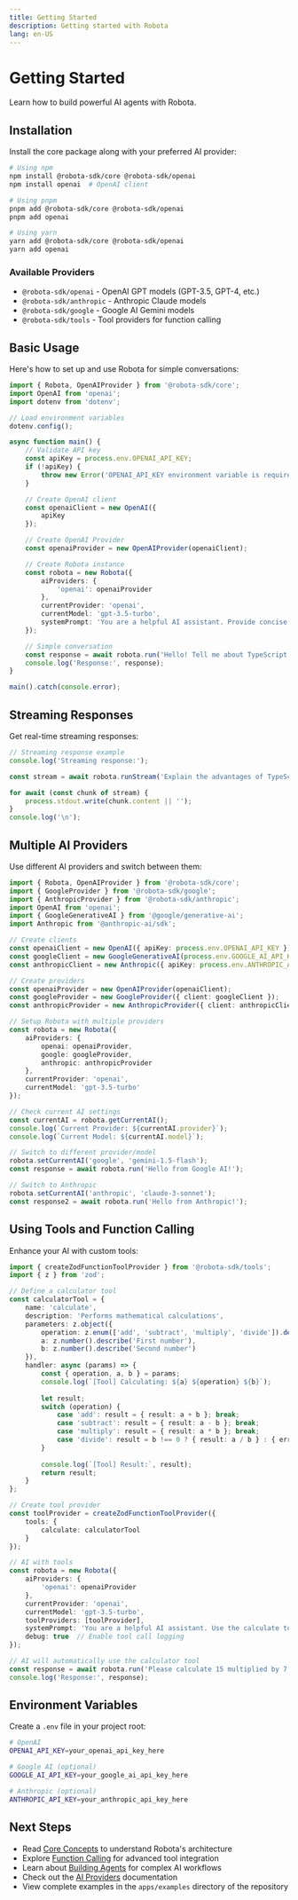 ```yaml
---
title: Getting Started
description: Getting started with Robota
lang: en-US
---
```


# Getting Started

Learn how to build powerful AI agents with Robota.

## Installation

Install the core package along with your preferred AI provider:

```bash
# Using npm
npm install @robota-sdk/core @robota-sdk/openai
npm install openai  # OpenAI client

# Using pnpm
pnpm add @robota-sdk/core @robota-sdk/openai
pnpm add openai

# Using yarn
yarn add @robota-sdk/core @robota-sdk/openai
yarn add openai
```

### Available Providers

- `@robota-sdk/openai` - OpenAI GPT models (GPT-3.5, GPT-4, etc.)
- `@robota-sdk/anthropic` - Anthropic Claude models  
- `@robota-sdk/google` - Google AI Gemini models
- `@robota-sdk/tools` - Tool providers for function calling

## Basic Usage

Here's how to set up and use Robota for simple conversations:

```typescript
import { Robota, OpenAIProvider } from '@robota-sdk/core';
import OpenAI from 'openai';
import dotenv from 'dotenv';

// Load environment variables
dotenv.config();

async function main() {
    // Validate API key
    const apiKey = process.env.OPENAI_API_KEY;
    if (!apiKey) {
        throw new Error('OPENAI_API_KEY environment variable is required');
    }

    // Create OpenAI client
    const openaiClient = new OpenAI({
        apiKey
    });

    // Create OpenAI Provider
    const openaiProvider = new OpenAIProvider(openaiClient);

    // Create Robota instance
    const robota = new Robota({
        aiProviders: {
            'openai': openaiProvider
        },
        currentProvider: 'openai',
        currentModel: 'gpt-3.5-turbo',
        systemPrompt: 'You are a helpful AI assistant. Provide concise and useful responses.'
    });

    // Simple conversation
    const response = await robota.run('Hello! Tell me about TypeScript.');
    console.log('Response:', response);
}

main().catch(console.error);
```

## Streaming Responses

Get real-time streaming responses:

```typescript
// Streaming response example
console.log('Streaming response:');

const stream = await robota.runStream('Explain the advantages of TypeScript briefly.');

for await (const chunk of stream) {
    process.stdout.write(chunk.content || '');
}
console.log('\n');
```

## Multiple AI Providers

Use different AI providers and switch between them:

```typescript
import { Robota, OpenAIProvider } from '@robota-sdk/core';
import { GoogleProvider } from '@robota-sdk/google';
import { AnthropicProvider } from '@robota-sdk/anthropic';
import OpenAI from 'openai';
import { GoogleGenerativeAI } from '@google/generative-ai';
import Anthropic from '@anthropic-ai/sdk';

// Create clients
const openaiClient = new OpenAI({ apiKey: process.env.OPENAI_API_KEY });
const googleClient = new GoogleGenerativeAI(process.env.GOOGLE_AI_API_KEY);
const anthropicClient = new Anthropic({ apiKey: process.env.ANTHROPIC_API_KEY });

// Create providers
const openaiProvider = new OpenAIProvider(openaiClient);
const googleProvider = new GoogleProvider({ client: googleClient });
const anthropicProvider = new AnthropicProvider({ client: anthropicClient });

// Setup Robota with multiple providers
const robota = new Robota({
    aiProviders: {
        openai: openaiProvider,
        google: googleProvider,
        anthropic: anthropicProvider
    },
    currentProvider: 'openai',
    currentModel: 'gpt-3.5-turbo'
});

// Check current AI settings
const currentAI = robota.getCurrentAI();
console.log(`Current Provider: ${currentAI.provider}`);
console.log(`Current Model: ${currentAI.model}`);

// Switch to different provider/model
robota.setCurrentAI('google', 'gemini-1.5-flash');
const response = await robota.run('Hello from Google AI!');

// Switch to Anthropic
robota.setCurrentAI('anthropic', 'claude-3-sonnet');
const response2 = await robota.run('Hello from Anthropic!');
```

## Using Tools and Function Calling

Enhance your AI with custom tools:

```typescript
import { createZodFunctionToolProvider } from '@robota-sdk/tools';
import { z } from 'zod';

// Define a calculator tool
const calculatorTool = {
    name: 'calculate',
    description: 'Performs mathematical calculations',
    parameters: z.object({
        operation: z.enum(['add', 'subtract', 'multiply', 'divide']).describe('Operation to perform'),
        a: z.number().describe('First number'),
        b: z.number().describe('Second number')
    }),
    handler: async (params) => {
        const { operation, a, b } = params;
        console.log(`[Tool] Calculating: ${a} ${operation} ${b}`);
        
        let result;
        switch (operation) {
            case 'add': result = { result: a + b }; break;
            case 'subtract': result = { result: a - b }; break;
            case 'multiply': result = { result: a * b }; break;
            case 'divide': result = b !== 0 ? { result: a / b } : { error: 'Cannot divide by zero' }; break;
        }
        
        console.log(`[Tool] Result:`, result);
        return result;
    }
};

// Create tool provider
const toolProvider = createZodFunctionToolProvider({
    tools: {
        calculate: calculatorTool
    }
});

// AI with tools
const robota = new Robota({
    aiProviders: {
        'openai': openaiProvider
    },
    currentProvider: 'openai',
    currentModel: 'gpt-3.5-turbo',
    toolProviders: [toolProvider],
    systemPrompt: 'You are a helpful AI assistant. Use the calculate tool for mathematical operations.',
    debug: true  // Enable tool call logging
});

// AI will automatically use the calculator tool
const response = await robota.run('Please calculate 15 multiplied by 7 using the calculator tool.');
console.log('Response:', response);
```

## Environment Variables

Create a `.env` file in your project root:

```bash
# OpenAI
OPENAI_API_KEY=your_openai_api_key_here

# Google AI (optional)
GOOGLE_AI_API_KEY=your_google_ai_api_key_here

# Anthropic (optional)
ANTHROPIC_API_KEY=your_anthropic_api_key_here
```

## Next Steps

- Read [Core Concepts](./core-concepts.md) to understand Robota's architecture
- Explore [Function Calling](./function-calling.md) for advanced tool integration
- Learn about [Building Agents](./building-agents.md) for complex AI workflows
- Check out the [AI Providers](../providers.md) documentation
- View complete examples in the `apps/examples` directory of the repository 